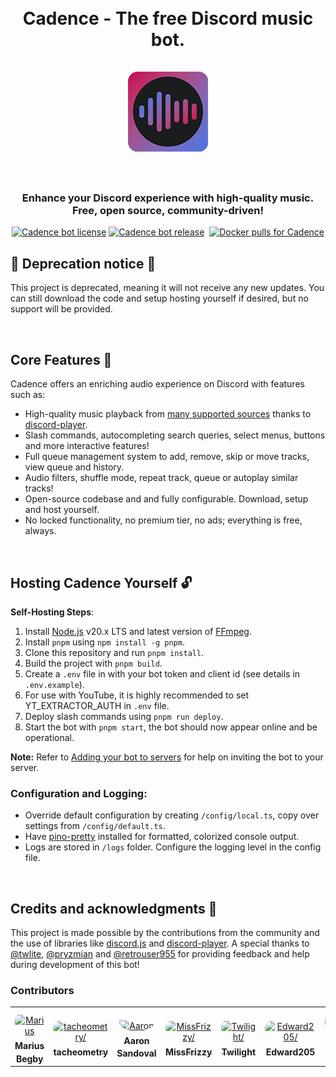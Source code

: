 <h1 align="center">
    <br>
    Cadence - The free Discord music bot.
    <br><br>
    <img src="./assets/logo-rounded-128px.png" alt="Cadence icon">
    <br><br>
</h1>

<h3 align="center">
    Enhance your Discord experience with high-quality music.<br>
    Free, open source, community-driven!
</h3>

<p align="center">
    <a href="https://github.com/mariusbegby/cadence-discord-bot/blob/main/LICENSE.md"><img src="https://img.shields.io/github/license/mariusbegby/cadence-discord-bot?style=for-the-badge&label=License&labelColor=1b1c1d&logo=github&logoColor=white&color=4c73df" alt="Cadence bot license"></a>
    <a href="https://github.com/mariusbegby/cadence-discord-bot/releases"><img src="https://img.shields.io/github/package-json/v/mariusbegby/cadence-discord-bot/main?style=for-the-badge&label=Version&labelColor=1b1c1d&logo=github&logoColor=white&color=4c73df" alt="Cadence bot release"></a>&nbsp;
    <a href="https://hub.docker.com/r/mariusbegby/cadence"><img src="https://img.shields.io/docker/pulls/mariusbegby/cadence.svg?style=for-the-badge&label=Pulls&labelColor=1b1c1d&logo=docker&logoColor=white&color=4c73df" alt="Docker pulls for Cadence"></a>
</p>

## 🚨 Deprecation notice 🚨

This project is deprecated, meaning it will not receive any new updates. You can still download the code and setup hosting yourself if desired, but no support will be provided.

<br>

## Core Features 🌟

Cadence offers an enriching audio experience on Discord with features such as:

-   High-quality music playback from [many supported sources](https://discord-player.js.org/guide/extractors/stream-sources) thanks to [discord-player](https://github.com/androz2091/discord-player).
-   Slash commands, autocompleting search queries, select menus, buttons and more interactive features!
-   Full queue management system to add, remove, skip or move tracks, view queue and history.
-   Audio filters, shuffle mode, repeat track, queue or autoplay similar tracks!
-   Open-source codebase and and fully configurable. Download, setup and host yourself.
-   No locked functionality, no premium tier, no ads; everything is free, always.

<br>

## Hosting Cadence Yourself 🔓

**Self-Hosting Steps**:

1. Install [Node.js](https://nodejs.org/en/download/) v20.x LTS and latest version of [FFmpeg](https://ffmpeg.org/download.html).
2. Install `pnpm` using `npm install -g pnpm`.
3. Clone this repository and run `pnpm install`.
4. Build the project with `pnpm build`.
5. Create a `.env` file in with your bot token and client id (see details in `.env.example`).
6. For use with YouTube, it is highly recommended to set YT_EXTRACTOR_AUTH in `.env` file.
7. Deploy slash commands using `pnpm run deploy`.
8. Start the bot with `pnpm start`, the bot should now appear online and be operational.

**Note:** Refer to [Adding your bot to servers](https://discordjs.guide/preparations/adding-your-bot-to-servers.html#bot-invite-links) for help on inviting the bot to your server.

### Configuration and Logging:

-   Override default configuration by creating `/config/local.ts`, copy over settings from `/config/default.ts`.
-   Have [pino-pretty](https://www.npmjs.com/package/pino-pretty) installed for formatted, colorized console output.
-   Logs are stored in `/logs` folder. Configure the logging level in the config file.

<br>

## Credits and acknowledgments 🎉

This project is made possible by the contributions from the community and the use of libraries like [discord.js](https://github.com/discordjs/discord.js/) and [discord-player](https://github.com/Androz2091/discord-player). A special thanks to [@twlite](https://github.com/twlite), [@pryzmian](https://github.com/pryzmian) and [@retrouser955](https://github.com/retrouser955) for providing feedback and help during development of this bot!

### Contributors

<table>
<tr>
    <td align="center" style="word-wrap: break-word; width: 75.0; height: 75.0">
        <a href=https://github.com/mariusbegby>
            <img src=https://avatars.githubusercontent.com/u/25694918?v=4 width="50;"  style="border-radius:50%;align-items:center;justify-content:center;overflow:hidden;padding-top:10px" alt=Marius Begby/>
            <br />
            <sub style="font-size:14px"><b>Marius Begby</b></sub>
        </a>
    </td>
    <td align="center" style="word-wrap: break-word; width: 75.0; height: 75.0">
        <a href=https://github.com/tacheometry>
            <img src=https://avatars.githubusercontent.com/u/39647014?v=4 width="50;"  style="border-radius:50%;align-items:center;justify-content:center;overflow:hidden;padding-top:10px" alt=tacheometry/>
            <br />
            <sub style="font-size:14px"><b>tacheometry</b></sub>
        </a>
    </td>
    <td align="center" style="word-wrap: break-word; width: 75.0; height: 75.0">
        <a href=https://github.com/pryzmian>
            <img src=https://avatars.githubusercontent.com/u/89826250?v=4 width="50;"  style="border-radius:50%;align-items:center;justify-content:center;overflow:hidden;padding-top:10px" alt=Aaron Sandoval/>
            <br />
            <sub style="font-size:14px"><b>Aaron Sandoval</b></sub>
        </a>
    </td>
    <td align="center" style="word-wrap: break-word; width: 75.0; height: 75.0">
        <a href=https://github.com/missfrizzy>
            <img src=https://avatars.githubusercontent.com/u/128760145?v=4 width="50;"  style="border-radius:50%;align-items:center;justify-content:center;overflow:hidden;padding-top:10px" alt=MissFrizzy/>
            <br />
            <sub style="font-size:14px"><b>MissFrizzy</b></sub>
        </a>
    </td>
    <td align="center" style="word-wrap: break-word; width: 75.0; height: 75.0">
        <a href=https://github.com/twlite>
            <img src=https://avatars.githubusercontent.com/u/46562212?v=4 width="50;"  style="border-radius:50%;align-items:center;justify-content:center;overflow:hidden;padding-top:10px" alt=Twilight/>
            <br />
            <sub style="font-size:14px"><b>Twilight</b></sub>
        </a>
    </td>
    <td align="center" style="word-wrap: break-word; width: 75.0; height: 75.0">
        <a href=https://github.com/Edward205>
            <img src=https://avatars.githubusercontent.com/u/52004020?v=4 width="50;"  style="border-radius:50%;align-items:center;justify-content:center;overflow:hidden;padding-top:10px" alt=Edward205/>
            <br />
            <sub style="font-size:14px"><b>Edward205</b></sub>
        </a>
    </td>
    <td align="center" style="word-wrap: break-word; width: 75.0; height: 75.0">
        <a href=https://github.com/Kriblin>
            <img src=https://avatars.githubusercontent.com/u/28916166?v=4 width="50;"  style="border-radius:50%;align-items:center;justify-content:center;overflow:hidden;padding-top:10px" alt=Niko G./>
            <br />
            <sub style="font-size:14px"><b>Niko G.</b></sub>
        </a>
    </td>
    <td align="center" style="word-wrap: break-word; width: 75.0; height: 75.0">
        <a href=https://github.com/sloraris>
            <img src=https://avatars.githubusercontent.com/u/97694636?v=4 width="50;"  style="border-radius:50%;align-items:center;justify-content:center;overflow:hidden;padding-top:10px" alt=Parker Owings/>
            <br />
            <sub style="font-size:14px"><b>Parker Owings</b></sub>
        </a>
    </td>
</tr>
</table>
